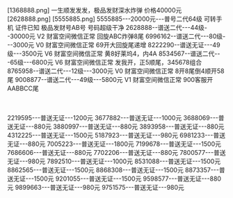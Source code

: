 [1368888.png]
一生顺发发发，极品发财深水炸弹 价格40000元
[2628888.png]
[5555885.png]
5555885---20000元---普号二代64级 可转手机 证件已知 极品发财号AB号 号码超级干净
2628888--谱送二代---44级--30000元     V2 财富空间微信正常 回旋ABC炸弹8尾
6996162--谱送二代---80级---3000元     V0 财富空间微信正常 69开大回旋尾递增
8222290--谱送无证---49级---3500元     V6 财富空间微信正常 黄8好莱坞4，内4A
8534567--谱送二代---65级---6800元     V6 财富空间微信正常 发我开，正5顺尾，345678组合
8765958--谱送二代---12级---3000元     V0 财富空间微信正常 8开8尾倒4顺开58尾
9008877--谱送二代---49级---5800元     V1 财富空间微信正常 900客服开AABBCC尾

<br /><br />2219595---普送无证---1200元
3677882---普送无证---1000元
3688069---普送无证---880元
3880997---普送无证---880元
3893958---普送无证---880元
4312225---普送无证---1500元
5187923---普送无证---980元
6981233---普送无证---880元
7005223---普送无证---1800元
7199678---普送无证---1500元
7686606---普送无证---880元
7702206---普送无证---880元
7800577---普送无证---980元
7892510---普送无证---1000元
8531088---普送无证---1500元
8862565---普送无证---1500元
8868308---普送无证---1500元
8873357---普送无证---1500元
9201055---普送无证---1500元
9598577---普送无证---880元
9899663---普送无证---980元
9751575---普送无证---980元